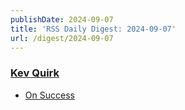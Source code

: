 ```yaml
---
publishDate: 2024-09-07
title: 'RSS Daily Digest: 2024-09-07'
url: /digest/2024-09-07
---
```


### [Kev Quirk](https://kevquirk.com/)

  * [On Success](https://kevquirk.com/blog/on-success)
  
